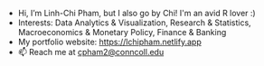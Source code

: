 - Hi, I’m Linh-Chi Pham, but I also go by Chi! I'm an avid R lover :)
- Interests: Data Analytics & Visualization, Research & Statistics, Macroeconomics & Monetary Policy, Finance & Banking
- My portfolio website: https://lchipham.netlify.app
- 📫 Reach me at cpham2@conncoll.edu

<!---
lchipham/lchipham is a ✨ special ✨ repository because its `README.md` (this file) appears on your GitHub profile.
You can click the Preview link to take a look at your changes.
--->
